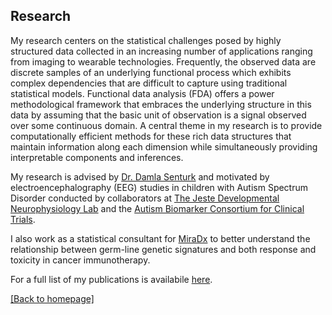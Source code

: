
## Research

My research centers on the statistical challenges posed by highly structured data collected in an increasing number of applications ranging from imaging to wearable technologies. Frequently, the observed data are discrete samples of an underlying functional process which exhibits complex dependencies that are difficult to capture using traditional statistical models. Functional data analysis (FDA) offers a power methodological framework that embraces the underlying structure in this data by assuming that the basic unit of observation is a signal observed over some continuous domain. A central theme in my research is to provide computationally efficient methods for these rich data structures that maintain information along each dimension while simultaneously providing interpretable components and inferences. 

My research is advised by [Dr. Damla Senturk](https://www.biostat.ucla.edu/people/senturk) and motivated by electroencephalography (EEG) studies in children with Autism Spectrum Disorder conducted by collaborators at [The Jeste Developmental Neurophysiology Lab](http://jestelab.org/) and the [Autism Biomarker Consortium for Clinical Trials](https://fnih.org/what-we-do/biomarkers-consortium/programs/autism-biomarkers).

I also work as a statistical consultant for [MiraDx](https://miradx.com/) to better understand the relationship between germ-line genetic signatures and both response and toxicity in cancer immunotherapy. 

For a full list of my publications is availabile [here](publications.md).

[ [Back to homepage] ](./)

